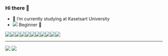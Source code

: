### Hi there 👋

- 🔭 I’m currently studying at Kasetsart University
- <img src="https://img.shields.io/badge/react%20-%2320232a.svg?&style=for-the-badge&logo=react&logoColor=%2361DAFB"/> Beginner 🐣

<div style="display: flex;">
  <img src="https://img.shields.io/badge/angular%20-%23DD0031.svg?&style=for-the-badge&logo=angular&logoColor=white"/>
  <img src="https://img.shields.io/badge/node.js%20-%2343853D.svg?&style=for-the-badge&logo=node.js&logoColor=white"/>
  <img src="https://img.shields.io/badge/express.js%20-%23404d59.svg?&style=for-the-badge"/>
  <img src="https://img.shields.io/badge/javascript%20-%23323330.svg?&style=for-the-badge&logo=javascript&logoColor=%23F7DF1E"/>
  <img src="https://img.shields.io/badge/typescript%20-%23007ACC.svg?&style=for-the-badge&logo=typescript&logoColor=white"/>
  <img src="https://img.shields.io/badge/html5%20-%23E34F26.svg?&style=for-the-badge&logo=html5&logoColor=white"/>
  <img src="https://img.shields.io/badge/css3%20-%231572B6.svg?&style=for-the-badge&logo=css3&logoColor=white"/>
  <img src="https://img.shields.io/badge/java-%23ED8B00.svg?&style=for-the-badge&logo=java&logoColor=white"/>
  <img src="https://img.shields.io/badge/python%20-%2314354C.svg?&style=for-the-badge&logo=python&logoColor=white"/>
  <img src="https://img.shields.io/badge/django%20-%23092E20.svg?&style=for-the-badge&logo=django&logoColor=white"/>
  <img src="https://img.shields.io/badge/c++%20-%2300599C.svg?&style=for-the-badge&logo=c%2B%2B&ogoColor=white"/>
</div>

<hr/>

<img src="https://github-readme-stats.vercel.app/api?username=nicenicegame&show_icons=true&theme=vue" />
<img src="https://github-readme-stats.vercel.app/api/top-langs/?username=nicenicegame&layout=compact&theme=vue&langs_count=10" />
